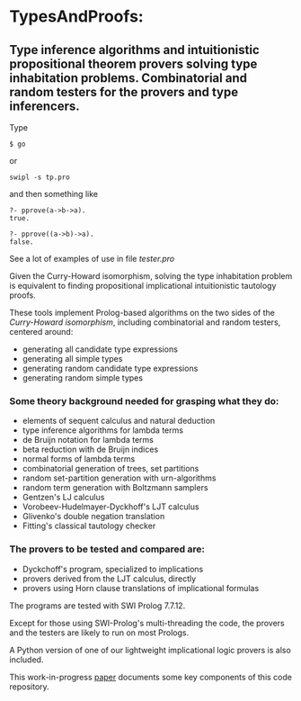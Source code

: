 # TypesAndProofs:

## Type inference algorithms and intuitionistic propositional theorem provers solving type inhabitation problems. Combinatorial and random testers for the provers and type inferencers.

Type

```
$ go
```

or

```
swipl -s tp.pro
```
and then something like

```
?- pprove(a->b->a).
true.
```

```
?- pprove((a->b)->a).
false.
```

See a lot of examples of use in file *tester.pro*

Given the Curry-Howard isomorphism, solving the type inhabitation problem is equivalent to finding propositional implicational intuitionistic tautology proofs.

These tools implement Prolog-based algorithms on the two sides of the *Curry-Howard isomorphism*, including combinatorial and random testers, centered around:

- generating all candidate type expressions
- generating all simple types
- generating random candidate type expressions
- generating random simple types

### Some theory background needed for grasping what they do:

- elements of sequent calculus and natural deduction
- type inference algorithms for lambda terms
- de Bruijn notation for lambda terms
- beta reduction with de Bruijn indices
- normal forms of lambda terms
- combinatorial generation of trees, set partitions
- random set-partition generation with urn-algorithms 
- random term generation with Boltzmann samplers
- Gentzen's LJ calculus
- Vorobeev-Hudelmayer-Dyckhoff's LJT calculus
- Glivenko's double negation translation
- Fitting's classical tautology checker


### The provers to be tested and compared are:

- Dyckchoff's program, specialized to implications
- provers derived from the LJT calculus, directly
- provers using Horn clause translations of implicational formulas

The programs are tested with SWI Prolog 7.7.12.

Except for those using SWI-Prolog's multi-threading the code, the provers and the testers are likely to run on most Prologs.

A Python version of one of our lightweight implicational logic provers is also included.

This work-in-progress [paper](https://github.com/ptarau/TypesAndProofs/tree/master/docs/iprover.pdf) documents some key components of this code repository.